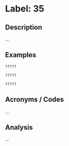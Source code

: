# Label: 35

## Description

...

## Examples

```
?????

```

```
?????

```

```
?????
```

## Acronyms / Codes

...

## Analysis

...
